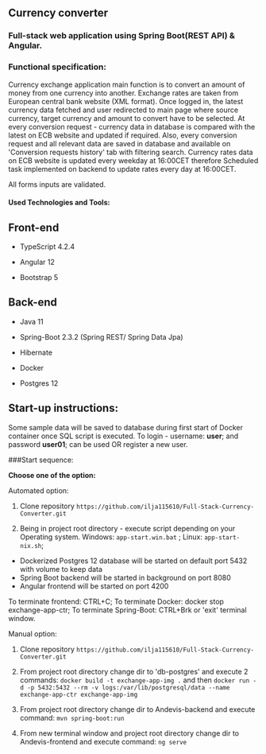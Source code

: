 ## Currency converter 

### Full-stack web application using Spring Boot(REST API) & Angular.

### Functional specification:

Currency exchange application main function is to convert an amount of money from one currency into another.
Exchange rates are taken from European central bank website (XML format). Once logged in, the latest currency data fetched and user redirected to
main page where source currency, target currency and amount to convert have to be selected.
At every conversion request - currency data in database is compared with the latest on ECB website and updated if required.
Also, every conversion request and all relevant data are saved in database and available on 'Conversion requests history' tab with filtering search.
Currency rates data on ECB website is updated every weekday at 16:00CET therefore Scheduled task implemented on backend
to update rates every day at 16:00CET.

All forms inputs are validated.


#### Used Technologies and Tools:

## Front-end

* TypeScript 4.2.4

* Angular 12

* Bootstrap 5

## Back-end

* Java 11

* Spring-Boot 2.3.2 (Spring REST/ Spring Data Jpa)

* Hibernate

* Docker

* Postgres 12

## Start-up instructions:

Some sample data will be saved to database during first start of Docker container once SQL script is executed.
To login - username: **user**; and password **user01**; can be used OR register a new user.

###Start sequence:

**Choose one of the option:**

Automated option:

1. Clone repository `https://github.com/ilja115610/Full-Stack-Currency-Converter.git`

2. Being in project root directory - execute script depending on your Operating system.
Windows: `app-start.win.bat` ; Linux: `app-start-nix.sh`;
   
  * Dockerized Postgres 12 database will be started on default port 5432 with volume to keep data
  * Spring Boot backend will be started in background on port 8080
  * Angular frontend will be started on port 4200

To terminate frontend: CTRL+C; To terminate Docker: docker stop exchange-app-ctr;
To terminate Spring-Boot: CTRL+Brk or 'exit' terminal window.

Manual option:

1. Clone repository `https://github.com/ilja115610/Full-Stack-Currency-Converter.git`

2. From project root directory change dir to 'db-postgres' and execute 2 commands:
`docker build -t exchange-app-img .` and then `docker run -d -p 5432:5432 --rm -v logs:/var/lib/postgresql/data --name exchange-app-ctr exchange-app-img`
   
3. From project root directory change dir to Andevis-backend and execute command:
`mvn spring-boot:run`
   
4. From new terminal window and project root directory change dir to Andevis-frontend and execute command:
   `ng serve`

